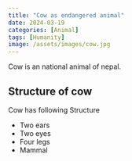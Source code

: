 ```yaml
---
title: "Cow as endangered animal"
date: 2024-03-19
categories: [Animal]
tags: [Humanity]
image: /assets/images/cow.jpg
---
```


Cow is an national animal of nepal.

## Structure of cow

Cow has following Structure

- Two ears
- Two eyes
- Four legs
- Mammal
